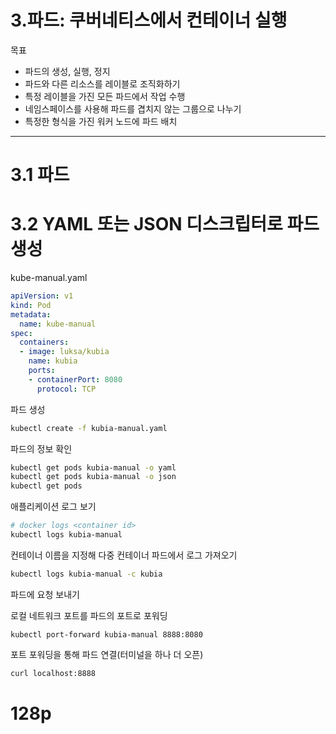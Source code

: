 # 3.파드: 쿠버네티스에서 컨테이너 실행

목표
- 파드의 생성, 실행, 정지
- 파드와 다른 리소스를 레이블로 조직화하기
- 특정 레이블을 가진 모든 파드에서 작업 수행
- 네임스페이스를 사용해 파드를 겹치지 않는 그룹으로 나누기
- 특정한 형식을 가진 워커 노드에 파드 배치

---

# 3.1 파드

# 3.2 YAML 또는 JSON 디스크립터로 파드 생성

kube-manual.yaml

```yaml
apiVersion: v1
kind: Pod
metadata:
  name: kube-manual
spec:
  containers:
  - image: luksa/kubia
    name: kubia
    ports:
    - containerPort: 8080
      protocol: TCP
```

파드 생성

```bash
kubectl create -f kubia-manual.yaml
```

파드의 정보 확인

```bash
kubectl get pods kubia-manual -o yaml
kubectl get pods kubia-manual -o json
kubectl get pods
```

애플리케이션 로그 보기

```bash
# docker logs <container id>
kubectl logs kubia-manual
```

컨테이너 이름을 지정해 다중 컨테이너 파드에서 로그 가져오기

```bash
kubectl logs kubia-manual -c kubia
```

파드에 요청 보내기

로컬 네트워크 포트를 파드의 포트로 포워딩

```
kubectl port-forward kubia-manual 8888:8080
```

포트 포워딩을 통해 파드 연결(터미널을 하나 더 오픈)

```bash
curl localhost:8888
```

# 128p


